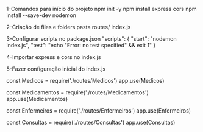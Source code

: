 1-Comandos para início do projeto
npm init -y
npm install express cors
npm install --save-dev nodemon

2-Criação de files e folders
pasta routes/
index.js

3-Configurar scripts no package.json
"scripts": {
"start": "nodemon index.js",
"test": "echo \"Error: no test specified\" && exit 1"
}

4-Importar express e cors no index.js

5-Fazer configuração inicial do index.js






const Medicos = require('./routes/Medicos')
app.use(Medicos)

const Medicamentos = require('./routes/Medicamentos')
app.use(Medicamentos)

const Enfermeiros = require('./routes/Enfermeiros')
app.use(Enfermeiros)

const Consultas = require('./routes/Consultas')
app.use(Consultas)
